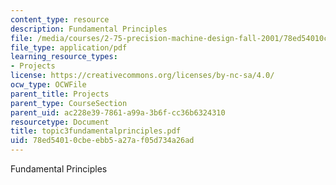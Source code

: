 ```yaml
---
content_type: resource
description: Fundamental Principles
file: /media/courses/2-75-precision-machine-design-fall-2001/78ed54010cbeebb5a27af05d734a26ad_topic3fundamentalprinciples.pdf
file_type: application/pdf
learning_resource_types:
- Projects
license: https://creativecommons.org/licenses/by-nc-sa/4.0/
ocw_type: OCWFile
parent_title: Projects
parent_type: CourseSection
parent_uid: ac228e39-7861-a99a-3b6f-cc36b6324310
resourcetype: Document
title: topic3fundamentalprinciples.pdf
uid: 78ed5401-0cbe-ebb5-a27a-f05d734a26ad
---
```

Fundamental Principles